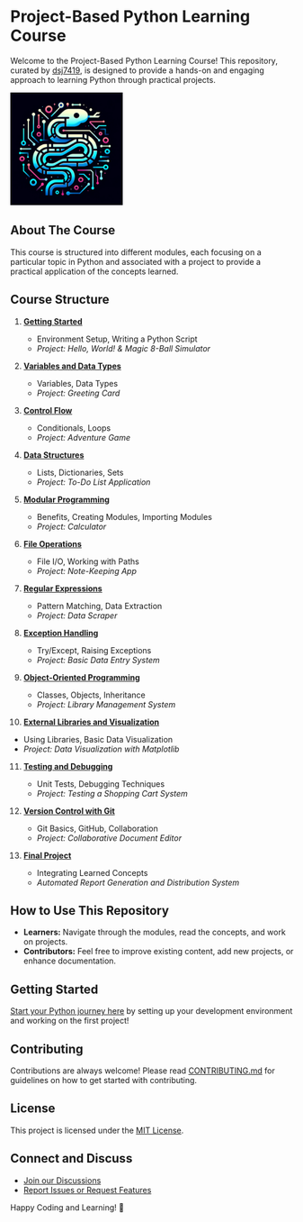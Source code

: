 # Project-Based Python Learning Course

Welcome to the Project-Based Python Learning Course! This repository, curated by [dsj7419](https://github.com/dsj7419), is designed to provide a hands-on and engaging approach to learning Python through practical projects.

<img src="./images/PythonLearning.png" alt="Python Learning By Projects" width="200"/>

## About The Course

This course is structured into different modules, each focusing on a particular topic in Python and associated with a project to provide a practical application of the concepts learned.

## Course Structure

1. **[Getting Started](01-getting-started/README.md)**
   - Environment Setup, Writing a Python Script
   - *Project: Hello, World! & Magic 8-Ball Simulator*

2. **[Variables and Data Types](02-variables-and-data-types/README.md)**
   - Variables, Data Types
   - *Project: Greeting Card*

3. **[Control Flow](03-control-flow/README.md)**
   - Conditionals, Loops
   - *Project: Adventure Game*

4. **[Data Structures](04-data-structures/README.md)**
   - Lists, Dictionaries, Sets
   - *Project: To-Do List Application*

5. **[Modular Programming](05-modular-programming/README.md)**
   - Benefits, Creating Modules, Importing Modules
   - *Project: Calculator*

6. **[File Operations](06-file-operations/README.md)**
   - File I/O, Working with Paths
   - *Project: Note-Keeping App*

7. **[Regular Expressions](07-regular-expressions/README.md)**
   - Pattern Matching, Data Extraction
   - *Project: Data Scraper*

8. **[Exception Handling](08-exception-handling/README.md)**
   - Try/Except, Raising Exceptions
   - *Project: Basic Data Entry System*

9. **[Object-Oriented Programming](09-object-oriented-programming/README.md)**
   - Classes, Objects, Inheritance
   - *Project: Library Management System*

10. **[External Libraries and Visualization](10-external-libraries/README.md)**
   - Using Libraries, Basic Data Visualization
   - *Project: Data Visualization with Matplotlib*

11. **[Testing and Debugging](11-testing-debugging/README.md)**
    - Unit Tests, Debugging Techniques
    - *Project: Testing a Shopping Cart System*

12. **[Version Control with Git](12-version-control/README.md)**
    - Git Basics, GitHub, Collaboration
    - *Project: Collaborative Document Editor*

13. **[Final Project](13-final-project/README.md)**
    - Integrating Learned Concepts
    - *Automated Report Generation and Distribution System*

## How to Use This Repository

- **Learners:** Navigate through the modules, read the concepts, and work on projects.
- **Contributors:** Feel free to improve existing content, add new projects, or enhance documentation.

## Getting Started

[Start your Python journey here](01-getting-started/README.md) by setting up your development environment and working on the first project!

## Contributing

Contributions are always welcome! Please read [CONTRIBUTING.md](CONTRIBUTING.md) for guidelines on how to get started with contributing.

## License

This project is licensed under the [MIT License](LICENSE).

## Connect and Discuss

- [Join our Discussions](https://github.com/dsj7419/python-learning-by-projects/discussions)
- [Report Issues or Request Features](https://github.com/dsj7419/python-learning-by-projects/issues)

Happy Coding and Learning! 🚀